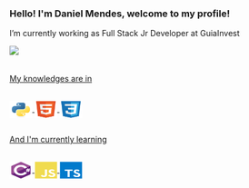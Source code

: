 ### Hello! I'm Daniel Mendes, welcome to my profile!

I’m currently working as Full Stack Jr Developer at GuiaInvest

 <div>
  <a href="https://github.com/TheAwesomeStorm">
  <img height="180em" src="https://github-readme-stats.vercel.app/api?username=TheAwesomeStorm&show_icons=true&theme=github_dark&include_all_commits=true&count_private=true"/>
</div>

 ##
  
 My knowledges are in
  
  <div style="display: inline_block"><br>
    <img align="center" alt="Daniel-Python" height="30" width="40" src="https://raw.githubusercontent.com/devicons/devicon/master/icons/python/python-original.svg">
    <img align="center" alt="Daniel-HTML" height="30" width="40" src="https://raw.githubusercontent.com/devicons/devicon/master/icons/html5/html5-original.svg">
    <img align="center" alt="Daniel-CSS" height="30" width="40" src="https://raw.githubusercontent.com/devicons/devicon/master/icons/css3/css3-original.svg">  
  </div>
 
  ##
  
 And I'm currently learning
  
 <div style="display: inline_block"><br>
  <img align="center" alt="Daniel-Csharp" height="30" width="40" src="https://raw.githubusercontent.com/devicons/devicon/master/icons/csharp/csharp-original.svg">
  <img align="center" alt="Daniel-js" height="30" width="40" src="https://raw.githubusercontent.com/devicons/devicon/master/icons/javascript/javascript-plain.svg">
  <img align="center" alt="Daniel-ts" height="30" width="40" src="https://raw.githubusercontent.com/devicons/devicon/master/icons/typescript/typescript-plain.svg">
</div>
